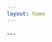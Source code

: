 ```yaml
---
layout: home
---
```

<head>
  <link rel="preload" href="https://dacubeking.com/cf-fonts/v/dancing-script/5.0.16/latin/wght/normal.woff2" as="font" type="font/woff2" crossorigin="anonymous">
  <link rel="preload" href="https://books.api.dacubeking.com/currentlyreading" as="fetch" crossorigin="anonymous">
</head>




<p></p>
---
<div style="line-height:120%;">
    <br>
</div>
